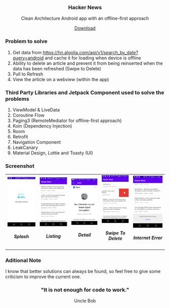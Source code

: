 <br />
<p align="center">
  <h3 align="center">Hacker News</h3>

  <p align="center">
    Clean Architecture Android app with an offline-first approach
  </p>
</p>
<p align="center">
  <a href="https://github.com/cepero91/HackerNews/suites/1724168539/artifacts/32623510">
    Download
  </a>
</p>

### Problem to solve

1. Get data from https://hn.algolia.com/api/v1/search_by_date?query=android and cache it for loading when device is offline
2. Ability to delete an article and prevent it from being reinserted when the data has been refreshed (Swipe to Delete)
3. Pull to Refresh
4. View the article on a webview (within the app)

### Third Party Libraries and Jetpack Component used to solve the problems

1. ViewModel & LiveData
2. Coroutine Flow
3. Paging3 (RemoteMediator for offline-first approach)
4. Koin (Dependency Injection)
5. Room
6. Retrofit
7. Navigation Component
8. LeakCanary
9. Material Design, Lottie and Toasty (UI)

### Screenshot
<table>
  <tr>
    <td><img src="https://github.com/cepero91/HackerNews/blob/master/screenshots/hacker_new_splash.png" alt="splash" width="200">
      <h5 align="center">Splash</h3>
    </td>
    <td><img src="https://github.com/cepero91/HackerNews/blob/master/screenshots/hit_list.png" alt="splash" width="200">
      <h5 align="center">Listing</h3>
    </td>
    <td><img src="https://github.com/cepero91/HackerNews/blob/master/screenshots/hit_detail.png" alt="splash" width="200">
      <h5 align="center">Detail</h3>
    </td>
    <td><img src="https://github.com/cepero91/HackerNews/blob/master/screenshots/remove_hit.png" alt="splash" width="200">
      <h5 align="center">Swipe To Delete</h3>
    </td>
    <td><img src="https://github.com/cepero91/HackerNews/blob/master/screenshots/no_internet_error.png" alt="splash" width="200">
      <h5 align="center">Internet Error</h3>
    </td>
  </tr>
</table>

### Aditional Note

I know that better solutions can always be found, so feel free to give some criticism to improve the current one.

<p align="center">
  <h3 align="center">"It is not enough for code to work."</h3>
  <p align="center">
    Uncle Bob
  </p>
</p>

